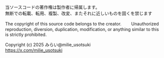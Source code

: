 当ソースコードの著作権は製作者に帰属します。  
無断での転載、転用、複製、改変、またそれに近しいものを固くを禁じます  

The copyright of this source code belongs to the creator.　　
Unauthorized reproduction, diversion, duplication, modification, or anything similar to this is strictly prohibited.

Copyright (c) 2025 みらい@milie_usotsuki  
https://x.com/milie_usotsuki
